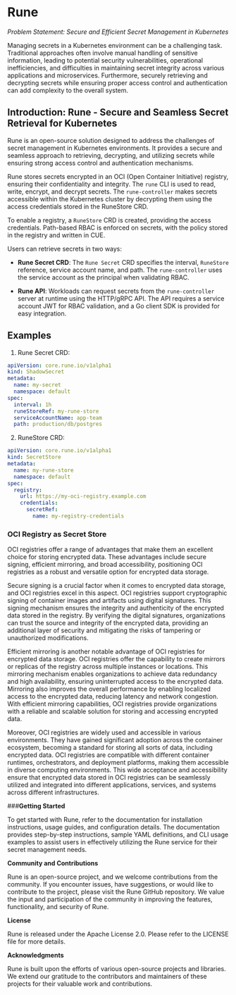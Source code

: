 # Rune

*Problem Statement: Secure and Efficient Secret Management in Kubernetes*

Managing secrets in a Kubernetes environment can be a challenging task. Traditional approaches often involve manual handling of sensitive information, leading to potential security vulnerabilities, operational inefficiencies, and difficulties in maintaining secret integrity across various applications and microservices. Furthermore, securely retrieving and decrypting secrets while ensuring proper access control and authentication can add complexity to the overall system.

## **Introduction: Rune - Secure and Seamless Secret Retrieval for Kubernetes**

Rune is an open-source solution designed to address the challenges of secret management in Kubernetes environments. It provides a secure and seamless approach to retrieving, decrypting, and utilizing secrets while ensuring strong access control and authentication mechanisms.

Rune stores secrets encrypted in an OCI (Open Container Initiative) registry, ensuring their confidentiality and integrity. The `rune` CLI is used to read, write, encrypt, and decrypt secrets. The `rune-controller` makes secrets accessible within the Kubernetes cluster by decrypting them using the access credentials stored in the RuneStore CRD.

To enable a registry, a `RuneStore` CRD is created, providing the access credentials. Path-based RBAC is enforced on secrets, with the policy stored in the registry and written in CUE.

Users can retrieve secrets in two ways:

- **Rune Secret CRD**: The `Rune Secret` CRD specifies the interval, `RuneStore` reference, service account name, and path. The `rune-controller` uses the service account as the principal when validating RBAC.

- **Rune API**: Workloads can request secrets from the `rune-controller` server at runtime using the HTTP/gRPC API. The API requires a service account JWT for RBAC validation, and a Go client SDK is provided for easy integration.

## **Examples**

1. Rune Secret CRD:

```yaml
apiVersion: core.rune.io/v1alpha1
kind: ShadowSecret
metadata:
  name: my-secret
  namespace: default
spec:
  interval: 1h
  runeStoreRef: my-rune-store
  serviceAccountName: app-team
  path: production/db/postgres
```

2. RuneStore CRD:

```yaml
apiVersion: core.rune.io/v1alpha1
kind: SecretStore
metadata:
  name: my-rune-store
  namespace: default
spec:
  registry:
    url: https://my-oci-registry.example.com
    credentials:
      secretRef:
        name: my-registry-credentials
```

### **OCI Registry as Secret Store**
OCI registries offer a range of advantages that make them an excellent choice for storing encrypted data. These advantages include secure signing, efficient mirroring, and broad accessibility, positioning OCI registries as a robust and versatile option for encrypted data storage.

Secure signing is a crucial factor when it comes to encrypted data storage, and OCI registries excel in this aspect. OCI registries support cryptographic signing of container images and artifacts using digital signatures. This signing mechanism ensures the integrity and authenticity of the encrypted data stored in the registry. By verifying the digital signatures, organizations can trust the source and integrity of the encrypted data, providing an additional layer of security and mitigating the risks of tampering or unauthorized modifications.

Efficient mirroring is another notable advantage of OCI registries for encrypted data storage. OCI registries offer the capability to create mirrors or replicas of the registry across multiple instances or locations. This mirroring mechanism enables organizations to achieve data redundancy and high availability, ensuring uninterrupted access to the encrypted data. Mirroring also improves the overall performance by enabling localized access to the encrypted data, reducing latency and network congestion. With efficient mirroring capabilities, OCI registries provide organizations with a reliable and scalable solution for storing and accessing encrypted data.

Moreover, OCI registries are widely used and accessible in various environments. They have gained significant adoption across the container ecosystem, becoming a standard for storing all sorts of data, including encrypted data. OCI registries are compatible with different container runtimes, orchestrators, and deployment platforms, making them accessible in diverse computing environments. This wide acceptance and accessibility ensure that encrypted data stored in OCI registries can be seamlessly utilized and integrated into different applications, services, and systems across different infrastructures.

###**Getting Started**

To get started with Rune, refer to the documentation for installation instructions, usage guides, and configuration details. The documentation provides step-by-step instructions, sample YAML definitions, and CLI usage examples to assist users in effectively utilizing the Rune service for their secret management needs.


**Community and Contributions**

Rune is an open-source project, and we welcome contributions from the community. If you encounter issues, have suggestions, or would like to contribute to the project, please visit the Rune GitHub repository. We value the input and participation of the community in improving the features, functionality, and security of Rune.

**License**

Rune is released under the Apache License 2.0. Please refer to the LICENSE file for more details.

**Acknowledgments**

Rune is built upon the efforts of various open-source projects and libraries. We extend our gratitude to the contributors and maintainers of these projects for their valuable work and contributions.
